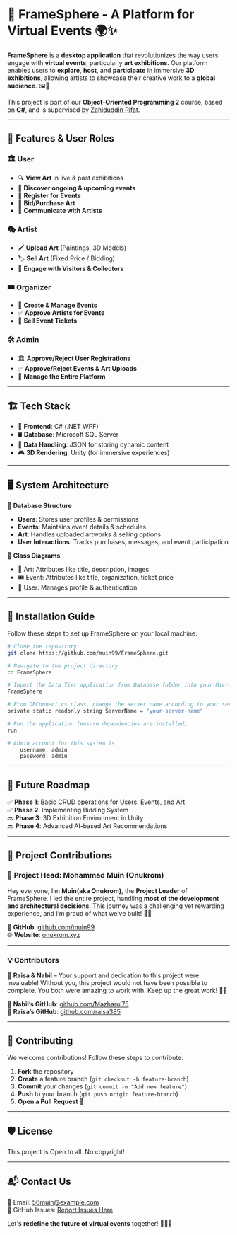 # 🎨 FrameSphere - A Platform for Virtual Events 🌍✨

**FrameSphere** is a **desktop application** that revolutionizes the way users engage with **virtual events**, particularly **art exhibitions**. Our platform enables users to **explore**, **host**, and **participate** in immersive **3D exhibitions**, allowing artists to showcase their creative work to a **global audience**. 🖼️🚀  

This project is part of our **Object-Oriented Programming 2** course, based on **C#**, and is supervised by [Zahiduddin Rifat](https://www.aiub.edu/faculty-list/faculty-profile#zahid@aiub.edu).  

---

## 📌 Features & User Roles

### 🏛️ **User**
- 🔍 **View Art** in live & past exhibitions
- 📅 **Discover ongoing & upcoming events**
- 📝 **Register for Events**
- 🎨 **Bid/Purchase Art**
- 💬 **Communicate with Artists**

### 🎭 **Artist**
- 🖌️ **Upload Art** (Paintings, 3D Models)
- 🏷️ **Sell Art** (Fixed Price / Bidding)
- 📢 **Engage with Visitors & Collectors**

### 🎟️ **Organizer**
- 🎪 **Create & Manage Events**
- ✅ **Approve Artists for Events**
- 🎫 **Sell Event Tickets**

### 🛠️ **Admin**
- 🏛️ **Approve/Reject User Registrations**
- ✅ **Approve/Reject Events & Art Uploads**
- 🔧 **Manage the Entire Platform**

---

## 🏗️ **Tech Stack**
- 🚀 **Frontend**: C# (.NET WPF)  
- 🛢 **Database**: Microsoft SQL Server  
- 📁 **Data Handling**: JSON for storing dynamic content  
- 🎮 **3D Rendering**: Unity (for immersive experiences)

---

## 🖥️ **System Architecture**
🔹 **Database Structure**
- **Users**: Stores user profiles & permissions
- **Events**: Maintains event details & schedules
- **Art**: Handles uploaded artworks & selling options
- **User Interactions**: Tracks purchases, messages, and event participation

🔹 **Class Diagrams**
- 🎨 Art: Attributes like title, description, images
- 🎟️ Event: Attributes like title, organization, ticket price
- 👤 User: Manages profile & authentication

---

## 📖 **Installation Guide**
Follow these steps to set up FrameSphere on your local machine:

```sh
# Clone the repository
git clone https://github.com/muin99/FrameSphere.git

# Navigate to the project directory
cd FrameSphere

# Import the Data Tier application from Database folder into your Microsoft SQL Server
FrameSphere

# From DBConnect.cs class, change the server name according to your server
private static readonly string ServerName = "your-server-name"

# Run the application (ensure dependencies are installed)
run

# Admin account for this system is 
    username: admin
    password: admin
```

---

## 📜 **Future Roadmap**
✅ **Phase 1**: Basic CRUD operations for Users, Events, and Art  
✅ **Phase 2**: Implementing Bidding System  
🔜 **Phase 3**: 3D Exhibition Environment in Unity  
🔜 **Phase 4**: Advanced AI-based Art Recommendations  

---

## 🌟 **Project Contributions**

### 👑 **Project Head: Mohammad Muin (Onukrom)**
Hey everyone, I’m **Muin(aka Onukrom)**, the **Project Leader** of FrameSphere. I led the entire project, handling **most of the development and architectural decisions**. This journey was a challenging yet rewarding experience, and I’m proud of what we’ve built! 🚀✨

🔗 **GitHub**: [github.com/muin99](https://github.com/muin99)  
🌐 **Website**: [onukrom.xyz](https://onukrom.xyz)  

---

### 💡 **Contributors**

🔹 **Raisa & Nabil** – Your support and dedication to this project were invaluable! Without you, this project would not have been possible to complete. You both were amazing to work with. Keep up the great work! 🎨🔥

🔗 **Nabil’s GitHub**: [github.com/Mazharul75](https://github.com/Mazharul75)  
🔗 **Raisa’s GitHub**: [github.com/raisa385](https://github.com/raisa385)  


---

## 🤝 **Contributing**
We welcome contributions! Follow these steps to contribute:

1. **Fork** the repository
2. **Create** a feature branch (`git checkout -b feature-branch`)
3. **Commit** your changes (`git commit -m "Add new feature"`)
4. **Push** to your branch (`git push origin feature-branch`)
5. **Open a Pull Request** 🎉

---

## 🛡️ **License**
This project is Open to all. No copyright!

---

## 📬 **Contact Us**
📧 Email: 56muin@example.com  
📌 GitHub Issues: [Report Issues Here](https://github.com/muin99/FrameSphere/issues)  

Let's **redefine the future of virtual events** together! 🚀🎨✨
